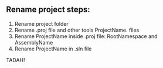 ## Rename project steps:

1. Rename project folder
2. Rename .proj file and other tools ProjectName. files
4. Rename ProjectName inside .proj file: RootNamespace and AssemblyName 
3. Rename ProjectName in .sln file

TADAH!